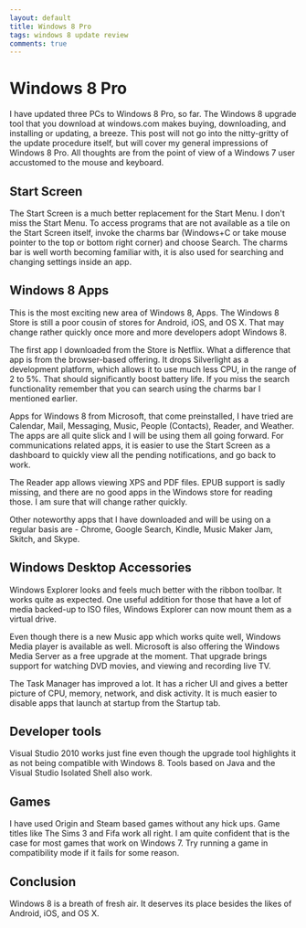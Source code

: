 ```yaml
---
layout: default
title: Windows 8 Pro
tags: windows 8 update review
comments: true
---
```

# Windows 8 Pro

I have updated three PCs to Windows 8 Pro, so far. The Windows 8 upgrade tool that you download at windows.com makes buying, downloading, and installing or updating, a breeze. This post will not go into the nitty-gritty of the update procedure itself, but will cover my general impressions of Windows 8 Pro. All thoughts are from the point of view of a Windows 7 user accustomed to the mouse and keyboard.

## Start Screen

The Start Screen is a much better replacement for the Start Menu. I don't miss the Start Menu. To access programs that are not available as a tile on the Start Screen itself, invoke the charms bar (Windows+C or take mouse pointer to the top or bottom right corner) and choose Search. The charms bar is well worth becoming familiar with, it is also used for searching and changing settings inside an app.

## Windows 8 Apps

This is the most exciting new area of Windows 8, Apps. The Windows 8 Store is still a poor cousin of stores for Android, iOS, and OS X. That may change rather quickly once more and more developers adopt Windows 8.

The first app I downloaded from the Store is Netflix. What a difference that app is from the browser-based offering. It drops Silverlight as a development platform, which allows it to use much less CPU, in the range of 2 to 5%. That should significantly boost battery life. If you miss the search functionality remember that you can search using the charms bar I mentioned earlier.

Apps for Windows 8 from Microsoft, that come preinstalled, I have tried are Calendar, Mail, Messaging, Music, People (Contacts), Reader, and Weather. The apps are all quite slick and I will be using them all going forward. For communications related apps, it is easier to use the Start Screen as a dashboard to quickly view all the pending notifications, and go back to work.

The Reader app allows viewing XPS and PDF files. EPUB support is sadly missing, and there are no good apps in the Windows store for reading those. I am sure that will change rather quickly.

Other noteworthy apps that I have downloaded and will be using on a regular basis are - Chrome, Google Search, Kindle, Music Maker Jam, Skitch, and Skype.

## Windows Desktop Accessories

Windows Explorer looks and feels much better with the ribbon toolbar. It works quite as expected. One useful addition for those that have a lot of media backed-up to ISO files, Windows Explorer can now mount them as a virtual drive.

Even though there is a new Music app which works quite well, Windows Media player is available as well. Microsoft is also offering the Windows Media Server as a free upgrade at the moment. That upgrade brings support for watching DVD movies, and viewing and recording live TV.

The Task Manager has improved a lot. It has a richer UI and gives a better picture of CPU, memory, network, and disk activity. It is much easier to disable apps that launch at startup from the Startup tab.

## Developer tools

Visual Studio 2010 works just fine even though the upgrade tool highlights it as not being compatible with Windows 8\. Tools based on Java and the Visual Studio Isolated Shell also work.

## Games

I have used Origin and Steam based games without any hick ups. Game titles like The Sims 3 and Fifa work all right. I am quite confident that is the case for most games that work on Windows 7\. Try running a game in compatibility mode if it fails for some reason.

## Conclusion

Windows 8 is a breath of fresh air. It deserves its place besides the likes of Android, iOS, and OS X.
